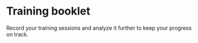 # Training booklet

Record your training sessions and analyze it further to keep your progress on track.